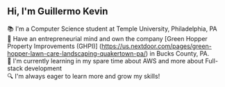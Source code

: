 ## Hi, I'm Guillermo Kevin

📚 I'm a Computer Science student at Temple University, Philadelphia, PA <br/>
📐 Have an entrepreneurial mind and own the company [Green Hopper Property Improvements (GHPI)] (https://us.nextdoor.com/pages/green-hopper-lawn-care-landscaping-quakertown-pa/) in Bucks County, PA. <br/>
💭 I'm currently learning in my spare time about AWS and more about Full-stack development <br/>
🔍 I'm always eager to learn more and grow my skills! <br/>
